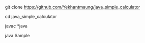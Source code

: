 git clone https://github.com/Yekhantmaung/java_simple_calculator

cd java_simple_calculator

javac *java

java Sample
